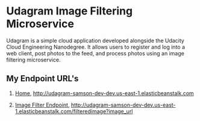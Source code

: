 # Udagram Image Filtering Microservice

Udagram is a simple cloud application developed alongside the Udacity Cloud Engineering Nanodegree. It allows users to register and log into a web client, post photos to the feed, and process photos using an image filtering microservice.

## My Endpoint URL's
1. [Home](http://udagram-samson-dev-dev.us-east-1.elasticbeanstalk.com), http://udagram-samson-dev-dev.us-east-1.elasticbeanstalk.com

2. [Image Filter Endpoint](http://udagram-samson-dev-dev.us-east-1.elasticbeanstalk.com/filteredimage?image_url), http://udagram-samson-dev-dev.us-east-1.elasticbeanstalk.com/filteredimage?image_url

